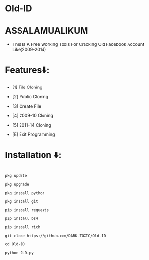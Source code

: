 # Old-ID
# ASSALAMUALIKUM

* This Is A Free Working Tools For Cracking Old Facebook Account Like(2009-2014)

# Features⬇️:

* [1] File Cloning

* [2] Public Cloning

* [3] Create File

* [4] 2009-10 Cloning

* [5] 2011-14 Cloning

* [E] Exit Programming


# Installation ⬇️:

```

pkg update

pkg upgrade

pkg install python

pkg install git

pip install requests

pip install bs4

pip install rich

git clone https://github.com/DARK-TOXIC/Old-ID

cd Old-ID

python OLD.py
